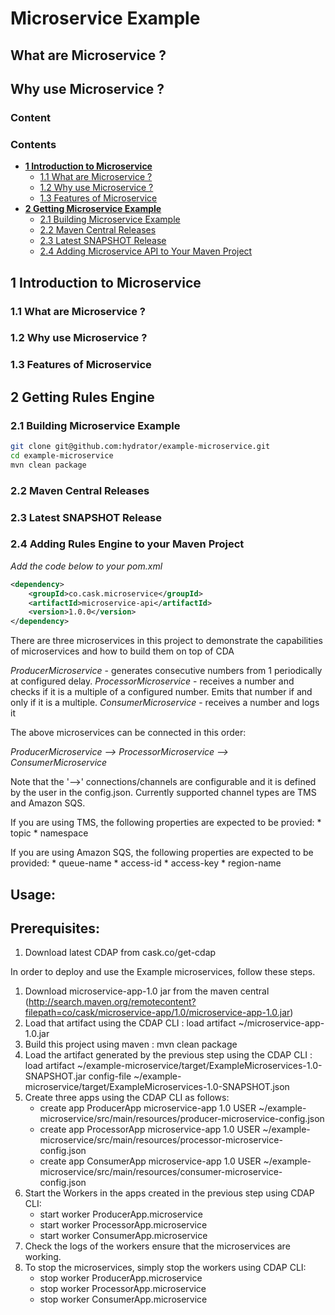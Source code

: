 # Microservice Example

## What are Microservice ?

## Why use Microservice ?

### Content

### Contents

* **[1 Introduction to Microservice](#1-introduction-to-microservice)**
  * [1.1 What are Microservice ?](#11-what-are-microservice?)
  * [1.2 Why use Microservice ?](#12-why-use-microservice?)
  * [1.3 Features of Microservice](#13-features-of-microservice)
* **[2 Getting Microservice Example](#2-getting-microservice-example)**
  * [2.1 Building Microservice Example](#21-building-microservice-example)
  * [2.2 Maven Central Releases](#22-maven-central-releases)
  * [2.3 Latest SNAPSHOT Release](#23-latest-snapshot-releases)
  * [2.4 Adding Microservice API to Your Maven Project](#13-adding-microservice-api-to-your-maven-project)

## 1 Introduction to Microservice

### 1.1 What are Microservice ?

### 1.2 Why use Microservice ?

### 1.3 Features of Microservice

## 2 Getting Rules Engine

### 2.1 Building Microservice Example
```bash
git clone git@github.com:hydrator/example-microservice.git
cd example-microservice
mvn clean package
```

### 2.2 Maven Central Releases

### 2.3 Latest SNAPSHOT Release

### 2.4 Adding Rules Engine to your Maven Project
_Add the code below to your pom.xml_

```xml
<dependency>
    <groupId>co.cask.microservice</groupId>
    <artifactId>microservice-api</artifactId>
    <version>1.0.0</version>
</dependency>
```



There are three microservices in this project to demonstrate the capabilities of microservices and how to build them on top of CDA

*ProducerMicroservice* - generates consecutive numbers from 1 periodically at configured delay.
*ProcessorMicroservice* - receives a number and checks if it is a multiple of a configured number. Emits that number if and only if it is a multiple.
*ConsumerMicroservice* - receives a number and logs it

The above microservices can be connected in this order:

*ProducerMicroservice --> ProcessorMicroservice --> ConsumerMicroservice*

Note that the '-->' connections/channels are configurable and it is defined by the user in the config.json. Currently supported channel types are TMS and Amazon SQS.

If you are using TMS, the following properties are expected to be provied:
	* topic
	* namespace

If you are using Amazon SQS, the following properties are expected to be provided:
	* queue-name
	* access-id
	* access-key
	* region-name

Usage:
------

Prerequisites:
--------------

1. Download latest CDAP from cask.co/get-cdap


In order to deploy and use the Example microservices, follow these steps.

1. Download microservice-app-1.0 jar from the maven central (http://search.maven.org/remotecontent?filepath=co/cask/microservice-app/1.0/microservice-app-1.0.jar)
2. Load that artifact using the CDAP CLI : load artifact ~/microservice-app-1.0.jar
3. Build this project using maven : mvn clean package
4. Load the artifact generated by the previous step using the CDAP CLI : load artifact ~/example-microservice/target/ExampleMicroservices-1.0-SNAPSHOT.jar config-file ~/example-microservice/target/ExampleMicroservices-1.0-SNAPSHOT.json
5. Create three apps using the CDAP CLI as follows:
	* create app ProducerApp microservice-app 1.0 USER ~/example-microservice/src/main/resources/producer-microservice-config.json
	* create app ProcessorApp microservice-app 1.0 USER ~/example-microservice/src/main/resources/processor-microservice-config.json
	* create app ConsumerApp microservice-app 1.0 USER ~/example-microservice/src/main/resources/consumer-microservice-config.json
6. Start the Workers in the apps created in the previous step using CDAP CLI:
	* start worker ProducerApp.microservice
	* start worker ProcessorApp.microservice
	* start worker ConsumerApp.microservice
7. Check the logs of the workers ensure that the microservices are working.
8. To stop the microservices, simply stop the workers using CDAP CLI:
	* stop worker ProducerApp.microservice
	* stop worker ProcessorApp.microservice
	* stop worker ConsumerApp.microservice
